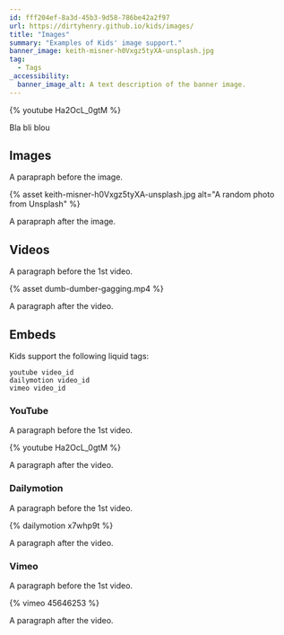 ```yaml
---
id: fff204ef-8a3d-45b3-9d58-786be42a2f97
url: https://dirtyhenry.github.io/kids/images/
title: "Images"
summary: "Examples of Kids' image support."
banner_image: keith-misner-h0Vxgz5tyXA-unsplash.jpg
tag:
  - Tags
_accessibility:
  banner_image_alt: A text description of the banner image.
---
```


{% youtube Ha2OcL_0gtM %}

Bla bli blou

## Images

A parapraph before the image.

{% asset keith-misner-h0Vxgz5tyXA-unsplash.jpg alt="A random photo from Unsplash" %}

A parapraph after the image.

## Videos

A paragraph before the 1st video.

{% asset dumb-dumber-gagging.mp4 %}

A paragraph after the video.

## Embeds

Kids support the following liquid tags:

```
youtube video_id
dailymotion video_id
vimeo video_id
```

### YouTube

A paragraph before the 1st video.

{% youtube Ha2OcL_0gtM %}

A paragraph after the video.

### Dailymotion

A paragraph before the 1st video.

{% dailymotion x7whp9t %}

A paragraph after the video.

### Vimeo

A paragraph before the 1st video.

{% vimeo 45646253 %}

A paragraph after the video.
